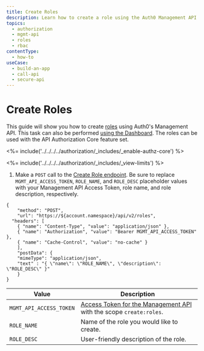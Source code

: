 ```yaml
---
title: Create Roles
description: Learn how to create a role using the Auth0 Management API. For use with Auth0's API Authorization Core feature set.
topics:
  - authorization
  - mgmt-api
  - roles
  - rbac
contentType: 
  - how-to
useCase:
  - build-an-app
  - call-api
  - secure-api
---
```

# Create Roles

This guide will show you how to create [roles](/authorization/concepts/rbac) using Auth0's Management API. This task can also be performed [using the Dashboard](/dashboard/guides/roles/create-roles). The roles can be used with the API Authorization Core feature set.

<%= include('../../../../authorization/_includes/_enable-authz-core') %>

<%= include('../../../../authorization/_includes/_view-limits') %>

1. Make a `POST` call to the [Create Role endpoint](/api/management/v2#!/roles/post_role). Be sure to replace `MGMT_API_ACCESS_TOKEN`, `ROLE_NAME`, and `ROLE_DESC` placeholder values with your Management API Access Token, role name, and role description, respectively.

```har
{
	"method": "POST",
	"url": "https://${account.namespace}/api/v2/roles",
  "headers": [
  	{ "name": "Content-Type", "value": "application/json" },
  	{ "name": "Authorization", "value": "Bearer MGMT_API_ACCESS_TOKEN" },
  	{ "name": "Cache-Control", "value": "no-cache" }
	],
	"postData": {
    "mimeType": "application/json",
    "text" : "{ \"name\": \"ROLE_NAME\", \"description\": \"ROLE_DESC\" }"
	}
}
```

| **Value** | **Description** |
| - | - |
| `MGMT_API_ACCESS_TOKEN`  | [Access Token for the Management API](/api/management/v2/tokens) with the scope `create:roles`. |
| `ROLE_NAME` | Name of the role you would like to create. |
| `ROLE_DESC` | User-friendly description of the role. |